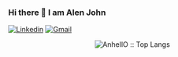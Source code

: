 ### Hi there 👋 I am Alen John

[![Linkedin](https://img.shields.io/badge/-alenjohn-blue?style=flat&logo=Linkedin&logoColor=white)](https://www.linkedin.com/in/alenjohn-aj/)
[![Gmail](https://img.shields.io/badge/-alenjohn-c14438?style=flat&logo=Gmail&logoColor=white)](mailto:itsalenjohn@gmail.com)


<p align="center"><img src="https://github-readme-stats.vercel.app/api/top-langs/?username=alenjohn05&langs_count=10&theme=dark&layout=compact&include_all_commits=True" alt="AnhellO :: Top Langs" /></p>

<!-- <p align="center"><img src="https://github-readme-stats.vercel.app/api?username=alenjohn05&show_icons=true&theme=dark&include_all_commits=True" alt="AnhellO :: Profile Stats"/></p> -->


<!--
**djokester/djokester** is a ✨ _special_ ✨ repository because its `README.md` (this file) appears on your GitHub profile.
<p align="center"><img src="https://profile-counter.glitch.me/{djokester}/count.svg" alt="AnhellO :: Visitor's Count" /></p>

Here are some ideas to get you started:

- 🔭 I’m currently working on ...
- 🌱 I’m currently learning ...
- 👯 I’m looking to collaborate on ...
- 🤔 I’m looking for help with ...
- 💬 Ask me about ...
- 📫 How to reach me: ...
- 😄 Pronouns: ...
- ⚡ Fun fact: ...
-->